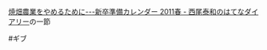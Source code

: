 
[焼畑農業をやめるために---新卒準備カレンダー 2011春 - 西尾泰和のはてなダイアリー](http://d.hatena.ne.jp/nishiohirokazu/20110309/1299598527)の一節

#ギブ
